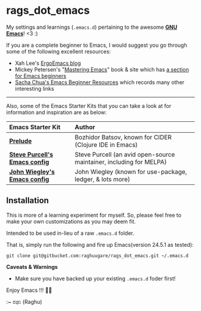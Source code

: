

# rags_dot_emacs

My settings and learnings (`.emacs.d`) pertaining to the awesome [**GNU Emacs**](https://www.gnu.org/software/emacs/)! &lt;3 :)

If you are a complete beginner to Emacs, I would suggest you go through some of the following excellent resources:

+ Xah Lee's [ErgoEmacs blog](http://ergoemacs.org/emacs/blog.html)
+ Mickey Petersen's "[Mastering Emacs](https://www.masteringemacs.org)" book & site which has [a section for Emacs beginners](https://www.masteringemacs.org/article/beginners-guide-to-emacs)
+ [Sacha Chua's Emacs Beginner Resources](http://sachachua.com/blog/2014/04/emacs-beginner-resources/) which records many other interesting links 

---

Also, some of the Emacs Starter Kits that you can take a look at for information and inspiration are as below:

Emacs Starter Kit |  Author
:-----------------|:--------
[**Prelude**](http://batsov.com/prelude/) | Bozhidor Batsov, known for CIDER (Clojure IDE in Emacs)
[**Steve Purcell's Emacs config**](http://github.com/purcell/emacs.d) | Steve Purcell (an avid open-source maintainer, including for MELPA)
[**John Wiegley's Emacs config**](https://github.com/jwiegley/dot-emacs) | John Wiegley (known for use-package, ledger, & lots more)

## Installation

This is more of a learning experiment for myself. So, please feel free to make your own customizations as you may deem fit.

Intended to be used in-lieu of a raw `.emacs.d` folder.

That is, simply run the following and fire up Emacs(version 24.5.1 as tested):

```
git clone git@gitbucket.com:raghuugare/rags_dot_emacs.git ~/.emacs.d
```

**Caveats & Warnings**

+ Make sure you have backed up your existing `.emacs.d` foder first!

Enjoy Emacs !!! 💟😇

:~ ರಘು (Raghu)
